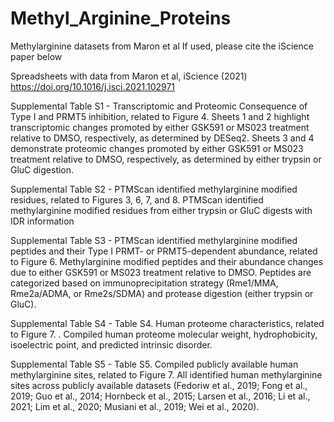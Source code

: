 # Methyl_Arginine_Proteins
Methylarginine datasets from Maron et al 
If used, please cite the iScience paper below

Spreadsheets with data from Maron et al, iScience (2021)
https://doi.org/10.1016/j.isci.2021.102971

Supplemental Table S1 - Transcriptomic and Proteomic Consequence of Type I and PRMT5 inhibition, related to Figure 4. Sheets 1 and 2 highlight transcriptomic changes promoted by either GSK591 or MS023 treatment relative to DMSO, respectively, as determined by DESeq2. Sheets 3 and 4 demonstrate proteomic changes promoted by either GSK591 or MS023 treatment relative to DMSO, respectively, as determined by either trypsin or GluC digestion.

Supplemental Table S2 - PTMScan identified methylarginine modified residues, related to Figures 3, 6, 7, and 8. PTMScan identified methylarginine modified residues from either trypsin or GluC digests with IDR information

Supplemental Table S3 - PTMScan identified methylarginine modified peptides and their Type I PRMT- or PRMT5-dependent abundance, related to Figure 6. Methylarginine modified peptides and their abundance changes due to either GSK591 or MS023 treatment relative to DMSO. Peptides are categorized based on immunoprecipitation strategy (Rme1/MMA, Rme2a/ADMA, or Rme2s/SDMA) and protease digestion (either trypsin or GluC).

Supplemental Table S4 - Table S4. Human proteome characteristics, related to Figure 7. . Compiled human proteome molecular weight, hydrophobicity, isoelectric point, and predicted intrinsic disorder.

Supplemental Table S5 - Table S5. Compiled publicly available human methylarginine sites, related to Figure 7. All identified human methylarginine sites across publicly available datasets (Fedoriw et al., 2019; Fong et al., 2019; Guo et al., 2014; Hornbeck et al., 2015; Larsen et al., 2016; Li et al., 2021; Lim et al., 2020; Musiani et al., 2019; Wei et al., 2020).

